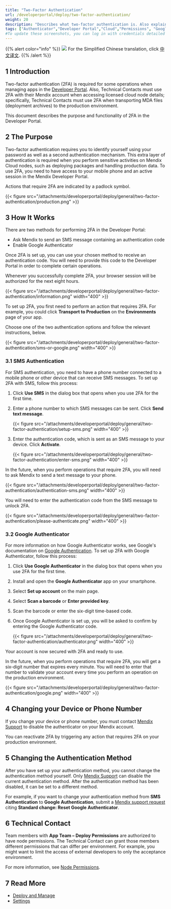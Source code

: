 ```yaml
---
title: "Two-Factor Authentication"
url: /developerportal/deploy/two-factor-authentication/
weight: 20
description: "Describes what two-factor authentication is. Also explains how to set it up and change it."
tags: ["Authenticator","Developer Portal","Cloud","Permissions", "Google", "2FA", "Two-factor authentication", "SMS"]
#To update these screenshots, you can log in with credentials detailed in How to Update Screenshots Using Team Apps.
---
```


{{% alert color="info" %}}
<img src="/attachments/china.png" class="d-inline-block" /> For the Simplified Chinese translation, click [中文译文](https://cdn.mendix.tencent-cloud.com/documentation/developerportal/two-factor-authentication.pdf).
{{% /alert %}}

## 1 Introduction

Two-factor authentication (2FA) is required for some operations when managing apps in the [Developer Portal](http://sprintr.home.mendix.com). Also, Technical Contacts must use 2FA with their Mendix account when accessing licensed cloud node details; specifically, Technical Contacts must use 2FA when transporting MDA files (deployment archives) to the production environment.

This document describes the purpose and functionality of 2FA in the Developer Portal.

## 2 The Purpose

Two-factor authentication requires you to identify yourself using your password as well as a second authentication mechanism. This extra layer of authentication is required when you perform sensitive activities on Mendix Cloud nodes, such as deploying packages and handling production data. To use 2FA, you need to have access to your mobile phone and an active session in the Mendix Developer Portal.

Actions that require 2FA are indicated by a padlock symbol.

{{< figure src="/attachments/developerportal/deploy/general/two-factor-authentication/production.png" >}}

## 3 How It Works

There are two methods for performing 2FA in the Developer Portal:

* Ask Mendix to send an SMS message containing an authentication code
* Enable Google Authenticator

Once 2FA is set up, you can use your chosen method to receive an authentication code. You will need to provide this code to the Developer Portal in order to complete certain operations.

Whenever you successfully complete 2FA, your browser session will be authorized for the next eight hours.

{{< figure src="/attachments/developerportal/deploy/general/two-factor-authentication/information.png"   width="400"  >}}

To set up 2FA, you first need to perform an action that requires 2FA. For example, you could click **Transport to Production** on the **Environments** page of your app.

Choose one of the two authentication options and follow the relevant instructions, below.

{{< figure src="/attachments/developerportal/deploy/general/two-factor-authentication/sms-or-google.png"   width="400"  >}}

### 3.1 SMS Authentication

For SMS authentication, you need to have a phone number connected to a mobile phone or other device that can receive SMS messages. To set up 2FA with SMS, follow this process:

1. Click **Use SMS** in the dialog box that opens when you use 2FA for the first time.
2. Enter a phone number to which SMS messages can be sent. Click **Send text message**.

    {{< figure src="/attachments/developerportal/deploy/general/two-factor-authentication/setup-sms.png"   width="400"  >}}

3. Enter the authentication code, which is sent as an SMS message to your device. Click **Activate**.

    {{< figure src="/attachments/developerportal/deploy/general/two-factor-authentication/enter-sms.png"   width="400"  >}}

In the future, when you perform operations that require 2FA, you will need to ask Mendix to send a text message to your phone.

{{< figure src="/attachments/developerportal/deploy/general/two-factor-authentication/authentication-sms.png"   width="400"  >}}

You will need to enter the authentication code from the SMS message to unlock 2FA.

{{< figure src="/attachments/developerportal/deploy/general/two-factor-authentication/please-authenticate.png"   width="400"  >}}

### 3.2 Google Authenticator

For more information on how Google Authenticator works, see Google's documentation on [Google Authentication](https://www.google.com/landing/2step/#tab=how-it-protects). To set up 2FA with Google Authenticator, follow this process:

1. Click **Use Google Authenticator** in the dialog box that opens when you use 2FA for the first time.
2. Install and open the **Google Authenticator** app on your smartphone.
3. Select **Set up account** on the main page.
4. Select **Scan a barcode** or **Enter provided key**.
5. Scan the barcode or enter the six-digit time-based code.
6. Once Google Authenticator is set up, you will be asked to confirm by entering the Google Authenticator code.

    {{< figure src="/attachments/developerportal/deploy/general/two-factor-authentication/authenticator.png"   width="400"  >}}

Your account is now secured with 2FA and ready to use.

In the future, when you perform operations that require 2FA, you will get a six-digit number that expires every minute. You will need to enter that number to validate your account every time you perform an operation on the production environment.

{{< figure src="/attachments/developerportal/deploy/general/two-factor-authentication/google.png"   width="400"  >}}

## 4 Changing your Device or Phone Number

If you change your device or phone number, you must contact [Mendix Support](https://support.mendix.com/) to disable the authenticator on your Mendix account.

You can reactivate 2FA by triggering any action that requires 2FA on your production environment.

## 5 Changing the Authentication Method

After you have set up your authentication method, you cannot change the authentication method yourself. Only [Mendix Support](https://support.mendix.com) can disable the current authentication method. After the authentication method has been disabled, it can be set to a different method.

For example, if you want to change your authentication method from **SMS Authentication** to **Google Authentication**, submit a [Mendix support request](https://support.mendix.com//requests/new) citing **Standard change: Reset Google Authenticator**.

## 6 Technical Contact

Team members with **App Team – Deploy Permissions** are authorized to have node permissions. The Technical Contact can grant those members different permissions that can differ per environment. For example, you might want to limit the access of external developers to only the acceptance environment.

For more information, see [Node Permissions](/developerportal/deploy/node-permissions/).

## 7 Read More

* [Deploy and Manage](/developerportal/deploy/)
* [Settings](/developerportal/settings/)
